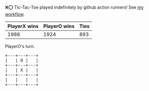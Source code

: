 :x::o: Tic-Tac-Toe played indefinitely by github action runners! See [my workflow](.github/workflows/play.yaml).

|PlayerX wins|PlayerO wins|Ties|
|-|-|-|
|1986|1924|893|

PlayerO's turn.

<pre>
+---+---+---+
|   | O |   |
+---+---+---+
|   | X |   |
+---+---+---+
|   |   |   |
+---+---+---+
</pre>